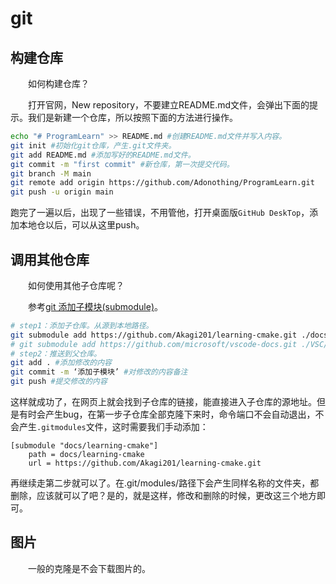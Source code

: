 # git

## 构建仓库

&emsp;&emsp;如何构建仓库？

&emsp;&emsp;打开官网，New repository，不要建立README.md文件，会弹出下面的提示。我们是新建一个仓库，所以按照下面的方法进行操作。

```bash
echo "# ProgramLearn" >> README.md #创建README.md文件并写入内容。
git init #初始化git仓库，产生.git文件夹。
git add README.md #添加写好的README.md文件。
git commit -m "first commit" #新仓库，第一次提交代码。
git branch -M main
git remote add origin https://github.com/Adonothing/ProgramLearn.git
git push -u origin main
```

跑完了一遍以后，出现了一些错误，不用管他，打开桌面版`GitHub DeskTop`，添加本地仓以后，可以从这里push。

## 调用其他仓库

&emsp;&emsp;如何使用其他子仓库呢？

&emsp;&emsp;参考[git 添加子模块(submodule)](http://t.csdn.cn/7xSBA)。

```bash
# step1：添加子仓库。从源到本地路径。
git submodule add https://github.com/Akagi201/learning-cmake.git ./docs/learning-cmake #这时候文件夹下会产生一个文件.gitmodules用于记录子仓库的源地址和本地路径。要不然就认为添加子仓库失败。
# git submodule add https://github.com/microsoft/vscode-docs.git ./VSC/extern/vscode-docs #添加VSCode官方文档
# step2：推送到父仓库。
git add . #添加修改的内容
git commit -m ‘添加子模块’ #对修改的内容备注
git push #提交修改的内容
```

这样就成功了，在网页上就会找到子仓库的链接，能直接进入子仓库的源地址。但是有时会产生bug，在第一步子仓库全部克隆下来时，命令端口不会自动退出，不会产生`.gitmodules`文件，这时需要我们手动添加：

```
[submodule "docs/learning-cmake"]
	path = docs/learning-cmake
	url = https://github.com/Akagi201/learning-cmake.git
```

再继续走第二步就可以了。在.git/modules/路径下会产生同样名称的文件夹，都删除，应该就可以了吧？是的，就是这样，修改和删除的时候，更改这三个地方即可。

## 图片

&emsp;&emsp;一般的克隆是不会下载图片的。
